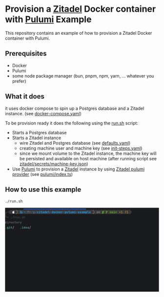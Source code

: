 # Provision a [Zitadel](https://zitadel.com/) Docker container with [Pulumi](https://www.pulumi.com/) Example

This repository contains an example of how to provision a Zitadel Docker container with Pulumi.

## Prerequisites

- Docker
- Pulumi
- some node package manager (bun, pnpm, npm, yarn, ... whatever you prefer)

## What it does
it uses docker compose to spin up a Postgres database and a Zitadel instance. (see [docker-compose.yaml](docker-compose.yaml))

To be provision ready it does the following using the [run.sh](run.sh) script:
- Starts a Postgres database
- Starts a Zitadel instance
    - wire Zitadel and Postgres database (see [defaults.yaml](zitadel/Fconfig/defaults.yaml))
    - creating machine user and machine key (see [init-steps.yaml](zitadel/config/init-steps.yaml))
    - since we mount volume to the Zitadel instance, the machine key will be persisted and available on host machine (after running script see [zitadel/secrets/machine-key.json](zitadel/secrets/machine-key.json))
- Use [Pulumi](https://www.pulumi.com/) to provision a [Zitadel](https://zitadel.com/) instance by using [Zitadel pulumi provider](https://www.pulumi.com/registry/packages/zitadel/) (see [pulumi/index.ts](pulumi/index.ts))

## How to use this example
```shell
./run.sh
```

![zitadel-pulumi-example-run.gif](zitadel-pulumi-example-run.gif)